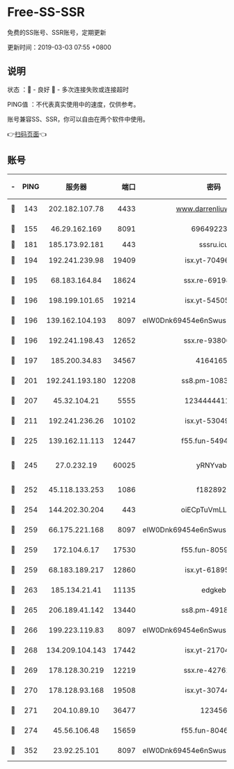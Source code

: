 # Free-SS-SSR

免费的SS账号、SSR账号，定期更新

更新时间：2019-03-03 07:55 +0800

## 说明

状态     ：🙂 - 良好 🙁 - 多次连接失败或连接超时

PING值   ：不代表真实使用中的速度，仅供参考。

账号兼容SS、SSR，你可以自由在两个软件中使用。

👉[扫码页面](https://liesauer.github.io/free-ss-ssr.github.io/)👈

## 账号

|-|PING|服务器|端口|密码|加密方式|区域|
|:----:|:----:|:-----:|-----:|:----:|:----:|:----:|
|🙂|143|202.182.107.78|4433|www.darrenliuwei.com|aes-256-cfb|JP|
|🙂|155|46.29.162.169|8091|6964922356|aes-256-cfb|RU|
|🙂|181|185.173.92.181|443|sssru.icu|rc4-md5|RU|
|🙂|194|192.241.239.98|19409|isx.yt-70496605|aes-256-cfb|US|
|🙂|195|68.183.164.84|18624|ssx.re-69198876|aes-256-cfb|US|
|🙂|196|198.199.101.65|19214|isx.yt-54505291|aes-256-cfb|US|
|🙂|196|139.162.104.193|8097|eIW0Dnk69454e6nSwuspv9DmS201tQ0D|aes-256-cfb|JP|
|🙂|196|192.241.198.43|12652|ssx.re-93806921|aes-256-cfb|US|
|🙂|197|185.200.34.83|34567|41641651|aes-256-cfb|US|
|🙂|201|192.241.193.180|12208|ss8.pm-10835371|aes-256-cfb|US|
|🙂|207|45.32.104.21|5555|1234444411111|aes-256-cfb|SG|
|🙂|211|192.241.236.26|10102|isx.yt-53049837|aes-256-cfb|US|
|🙂|225|139.162.11.113|12447|f55.fun-54942636|aes-256-cfb|SG|
|🙂|245|27.0.232.19|60025|yRNYvabB|xchacha20-ietf-poly1305|HK|
|🙂|252|45.118.133.253|1086|f1828920|aes-256-cfb|SG|
|🙂|254|144.202.30.204|443|oiECpTuVmLLxk4Ts|aes-256-cfb|US|
|🙂|259|66.175.221.168|8097|eIW0Dnk69454e6nSwuspv9DmS201tQ0D|aes-256-cfb|US|
|🙂|259|172.104.6.17|17530|f55.fun-80599240|aes-256-cfb|US|
|🙂|259|68.183.189.217|12860|isx.yt-61895505|aes-256-cfb|SG|
|🙂|263|185.134.21.41|11135|edgkeb|aes-256-cfb|GB|
|🙂|265|206.189.41.142|13440|ss8.pm-49181075|aes-256-cfb|SG|
|🙂|266|199.223.119.83|8097|eIW0Dnk69454e6nSwuspv9DmS201tQ0D|aes-256-cfb|US|
|🙂|268|134.209.104.143|17442|isx.yt-21704008|aes-256-cfb|SG|
|🙂|269|178.128.30.219|12219|ssx.re-42762203|aes-256-cfb|SG|
|🙂|270|178.128.93.168|19508|isx.yt-30744692|aes-256-cfb|SG|
|🙂|271|204.10.89.10|36477|123456|aes-256-cfb|US|
|🙂|274|45.56.106.48|15659|f55.fun-80465528|aes-256-cfb|US|
|🙂|352|23.92.25.101|8097|eIW0Dnk69454e6nSwuspv9DmS201tQ0D|aes-256-cfb|US|
